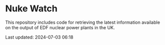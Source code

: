 # Nuke Watch

This repository includes code for retrieving the latest information available on the output of EDF nuclear power plants in the UK.

Last updated: 2024-07-03 06:18
